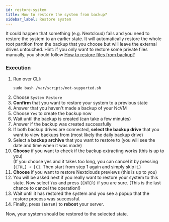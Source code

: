```yaml
---
id: restore-system
title: How to restore the system from backup?
sidebar_label: Restore system
---
```


It could happen that something (e.g. Nextcloud) fails and you need to restore the system to an earlier state. It will automatically restore the whole root partition from the backup that you choose but will leave the external drives untouched. Hint: if you only want to restore some private files manually, you should follow [How to restore files from backup?](./restore-files)

### Execution
1. Run over CLI:
    ```shell
    sudo bash /var/scripts/not-supported.sh
    ```
1. Choose `System Restore`
1. **Confirm** that you want to restore your system to a previous state
1. Answer that you haven't made a backup of your NcVM
1. Choose `Yes` to create the backup now
1. Wait until the backup is created (can take a few minutes)
1. Answer if the backup was created successfully
1. If both backup drives are connected, **select the backup drive** that you want to view backups from (most likely the daily backup drive)
1. Select a **backup archive** that you want to restore to (you will see the date and time when it was made)
1. **Choose** if you want to check if the backup extracting works (this is up to you)<br/>
(If you choose yes and it takes too long, you can cancel it by pressing `[CTRL] + [C]`. Then start from step 1 again and simply skip it.)
1. **Choose** if you want to restore Nextclouds previews (this is up to you)
1. You will be asked next if you really want to restore your system to this state. Now select `Yes` and press `[ENTER]` if you are sure. (This is the last chance to cancel the operation!)
1. Wait until it has restored the system and you see a popup that the restore process was successful.
1. Finally, press `[ENTER]` to **reboot** your server.

Now, your system should be restored to the selected state.
